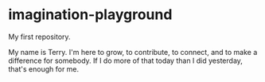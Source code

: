 # imagination-playground
My first repository.

My name is Terry.
I'm here to grow, to contribute, to connect, and to make a difference for somebody.
If I do more of that today than I did yesterday, that's enough for me.
